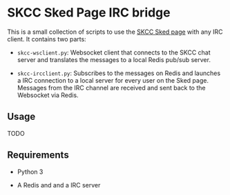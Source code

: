 # SKCC Sked Page IRC bridge

This is a small collection of scripts to use the [SKCC Sked page](https://sked.skccgroup.com/) 
with any IRC client. It contains two parts:

* `skcc-wsclient.py`: Websocket client that connects to the SKCC chat server
  and translates the messages to a local Redis pub/sub server.

* `skcc-ircclient.py`: Subscribes to the messages on Redis and launches a 
  IRC connection to a local server for every user on the Sked page. Messages
  from the IRC channel are received and sent back to the Websocket via Redis.

## Usage

TODO

## Requirements

* Python 3

* A Redis and and a IRC server
